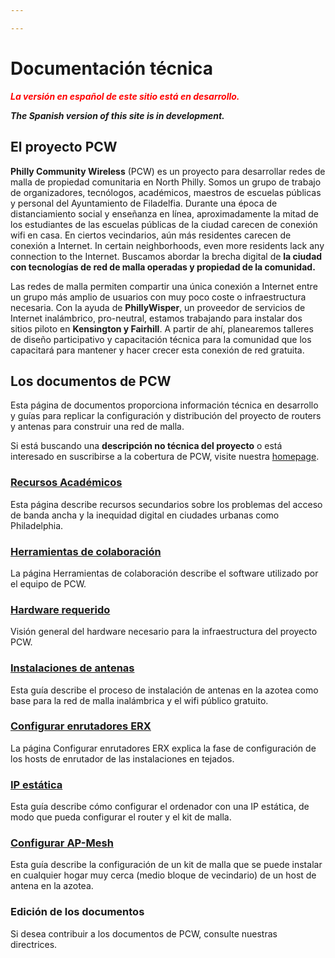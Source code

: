```yaml
---

---
```

# **Documentación técnica**

<span style="color:red">**_La versión en español de este sitio está en desarrollo._**</span>

**_The Spanish version of this site is in development._**

## El proyecto PCW

**Philly Community Wireless** (PCW) es un proyecto para desarrollar redes de malla de propiedad comunitaria en North Philly. Somos un grupo de trabajo de organizadores, tecnólogos, académicos, maestros de escuelas públicas y personal del Ayuntamiento de Filadelfia. Durante una época de distanciamiento social y enseñanza en línea, aproximadamente la mitad de los estudiantes de las escuelas públicas de la ciudad carecen de conexión wifi en casa. En ciertos vecindarios, aún más residentes carecen de conexión a Internet. In certain neighborhoods, even more residents lack any connection to the Internet. Buscamos abordar la brecha digital de **la ciudad con tecnologías de red de malla operadas y propiedad de la comunidad.**

Las redes de malla permiten compartir una única conexión a Internet entre un grupo más amplio de usuarios con muy poco coste o infraestructura necesaria. Con la ayuda de **PhillyWisper**, un proveedor de servicios de Internet inalámbrico, pro-neutral, estamos trabajando para instalar dos sitios piloto en **Kensington y Fairhill**. A partir de ahí, planearemos talleres de diseño participativo y capacitación técnica para la comunidad que los capacitará para mantener y hacer crecer esta conexión de red gratuita.

## Los documentos de PCW

Esta página de documentos proporciona información técnica en desarrollo y guías para replicar la configuración y distribución del proyecto de routers y antenas para construir una red de malla.

Si está buscando una **descripción no técnica del proyecto** o está interesado en suscribirse a la cobertura de PCW, visite nuestra [homepage](https://phillycommunitywireless.org).

### [Recursos Académicos]()

Esta página describe recursos secundarios sobre los problemas del acceso de banda ancha y la inequidad digital en ciudades urbanas como Philadelphia.

### [Herramientas de colaboración]()

La página Herramientas de colaboración describe el software utilizado por el equipo de PCW.

### [Hardware requerido]()

Visión general del hardware necesario para la infraestructura del proyecto PCW.

### [Instalaciones de antenas]()

Esta guía describe el proceso de instalación de antenas en la azotea como base para la red de malla inalámbrica y el wifi público gratuito.

### [Configurar enrutadores ERX]()

La página Configurar enrutadores ERX explica la fase de configuración de los hosts de enrutador de las instalaciones en tejados.

### [IP estática]()

Esta guía describe cómo configurar el ordenador con una IP estática, de modo que pueda configurar el router y el kit de malla.

### [Configurar AP-Mesh]()

Esta guía describe la configuración de un kit de malla que se puede instalar en cualquier hogar muy cerca (medio bloque de vecindario) de un host de antena en la azotea.

### Edición de los documentos

Si desea contribuir a los documentos de PCW, consulte nuestras directrices.